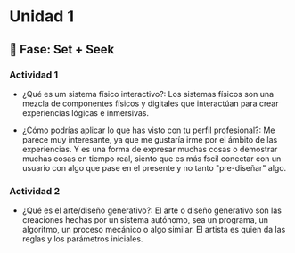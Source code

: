 # Unidad 1

## 🔎 Fase: Set + Seek

### Actividad 1

- ¿Qué es um sistema físico interactivo?: Los sistemas físicos son una mezcla de componentes físicos y digitales que interactúan para crear experiencias lógicas e inmersivas.
  
- ¿Cómo podrías aplicar lo que has visto con tu perfil profesional?: Me parece muy interesante, ya que me gustaría irme por el ámbito de las experiencias. Y es una forma de expresar muchas cosas o demostrar muchas cosas en tiempo real, siento que es más fscil conectar con un usuario con algo que pase en el presente y no tanto "pre-diseñar" algo.

### Actividad 2

- ¿Qué es el arte/diseño generativo?:  El arte o diseño generativo son las creaciones hechas por un sistema autónomo, sea un programa, un algoritmo, un proceso mecánico o algo similar. El artista es quien da las reglas y los parámetros iniciales.
  


